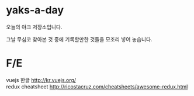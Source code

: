 # yaks-a-day
오늘의 야크 저장소입니다.

그날 무심코 찾아본 것 중에 기록할만한 것들을 모조리 넣어 놓습니다.

# F/E
vuejs 한글 http://kr.vuejs.org/  
redux cheatsheet http://ricostacruz.com/cheatsheets/awesome-redux.html
